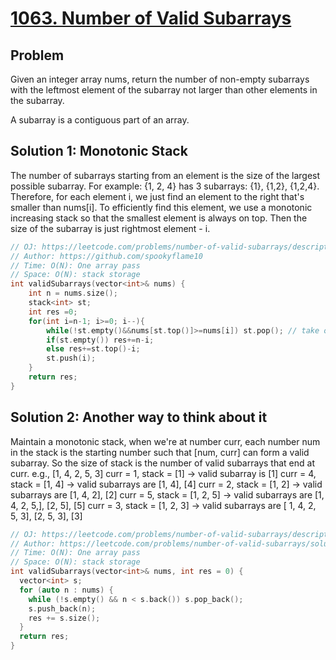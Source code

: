 # [1063. Number of Valid Subarrays](https://leetcode.com/problems/number-of-valid-subarrays/description/)

## Problem
Given an integer array nums, return the number of non-empty subarrays with the leftmost element of the subarray not larger than other elements in the subarray.

A subarray is a contiguous part of an array.
## Solution 1: Monotonic Stack
The number of subarrays starting from an element is the size of the largest possible subarray. For example: {1, 2, 4} has 3 subarrays: {1}, {1,2}, {1,2,4}.
Therefore, for each element i, we just find an element to the right that's smaller than nums[i]. To efficiently find this element, we use a monotonic increasing stack so that the smallest element is always on top. Then the size of the subarray is just rightmost element - i.
```cpp
// OJ: https://leetcode.com/problems/number-of-valid-subarrays/description/
// Author: https://github.com/spookyflame10
// Time: O(N): One array pass
// Space: O(N): stack storage
int validSubarrays(vector<int>& nums) {
    int n = nums.size();
    stack<int> st;
    int res =0;
    for(int i=n-1; i>=0; i--){
        while(!st.empty()&&nums[st.top()]>=nums[i]) st.pop(); // take out all elements >= than nums[i] on the stack. that way an element smaller than nums[i] will be on the stack, and since we go in order, this element is the leftmost smallest.(leftmost always on top of the stack).
        if(st.empty()) res+=n-i;
        else res+=st.top()-i;
        st.push(i);
    }   
    return res;
}
```
## Solution 2: Another way to think about it
Maintain a monotonic stack, when we're at number curr, each number num in the stack is the starting number such that [num, curr] can form a valid subarray. So the size of stack is the number of valid subarrays that end at curr.
e.g., [1, 4, 2, 5, 3]
curr = 1, stack = [1] -> valid subarray is [1]
curr = 4, stack = [1, 4] -> valid subarrays are [1, 4], [4]
curr = 2, stack = [1, 2] -> valid subarrays are [1, 4, 2], [2]
curr = 5, stack = [1, 2, 5] -> valid subarrays are [1, 4, 2, 5,], [2, 5], [5]
curr = 3, stack = [1, 2, 3] -> valid subarrays are [ 1, 4, 2, 5, 3], [2, 5, 3], [3]
```cpp
// OJ: https://leetcode.com/problems/number-of-valid-subarrays/description/
// Author: https://leetcode.com/problems/number-of-valid-subarrays/solutions/314317/c-o-n-stack/
// Time: O(N): One array pass
// Space: O(N): stack storage
int validSubarrays(vector<int>& nums, int res = 0) {
  vector<int> s;
  for (auto n : nums) {
    while (!s.empty() && n < s.back()) s.pop_back();
    s.push_back(n);
    res += s.size();
  }
  return res;
}
```
